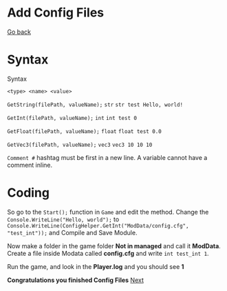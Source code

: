 # Add Config Files
[Go back](UnityModding.md)

# Syntax
Syntax 

`<type> <name> <value>`

`GetString(filePath, valueName);` `str` `str test Hello, world!`

`GetInt(filePath, valueName);` `int` `int test 0`

`GetFloat(filePath, valueName);` `float` `float test 0.0`

`GetVec3(filePath, valueName);` `vec3` `vec3 10 10 10`

`Comment #` hashtag must be first in a new line. A variable cannot have a comment inline.

# Coding
So go to the `Start();` function in `Game` and edit the method.
Change the `Console.WriteLine("Hello, world");` to `Console.WriteLine(ConfigHelper.GetInt("ModData/config.cfg", "test_int"));` and Compile and Save Module.

Now make a folder in the game folder **Not in managed** and call it **ModData**. Create a file inside Modata called **config.cfg** and write `int test_int 1`.

Run the game, and look in the **Player.log** and you should see **1**

**Congratulations you finished Config Files**
[Next](Config_Files.md)